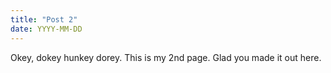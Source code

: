 ```yaml
---
title: "Post 2"
date: YYYY-MM-DD
---
```

Okey, dokey hunkey dorey. This is my 2nd page. Glad you made it out here.
